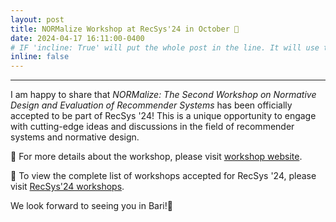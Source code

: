 ```yaml
---
layout: post
title: NORMalize Workshop at RecSys'24 in October 🚀
date: 2024-04-17 16:11:00-0400
# IF 'incline: True' will put the whole post in the line. It will use the whole annoucement as 'title'.
inline: false
---
```


***

I am happy to share that *NORMalize: The Second Workshop on Normative Design and Evaluation of Recommender Systems* has been officially accepted to be part of RecSys '24! This is a unique opportunity to engage with cutting-edge ideas and discussions in the field of recommender systems and normative design.

🔗 For more details about the workshop, please visit [workshop website](https://sites.google.com/view/normalizeworkshop/recsys24?authuser=0).

🔗 To view the complete list of workshops accepted for RecSys '24, please visit [RecSys'24 workshops](https://recsys.acm.org/recsys24/workshops/).

We look forward to seeing you in Bari!🚀